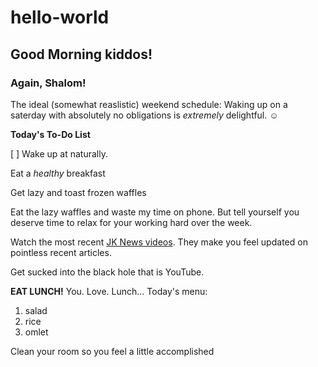 # hello-world
## Good Morning kiddos!

### Again, **Shalom**!

The ideal (somewhat reaslistic) weekend schedule: Waking up on a saterday with absolutely no obligations is _extremely_ delightful. 
:relaxed:

**Today's To-Do List**

 [ ] Wake up at naturally.

Eat a _healthy_ breakfast 

Get lazy and toast frozen waffles

Eat the lazy waffles and waste my time on phone. But tell yourself you deserve time to relax for your working hard over the week. 

Watch the most recent [JK News videos](https://www.youtube.com/channel/UCfPhyExfcaqJBKc3HO3cNBw). They make you feel updated on pointless recent articles.

Get sucked into the black hole that is YouTube.  

**EAT LUNCH!** You. Love. Lunch... Today's menu:

1. salad
2. rice
3. omlet

Clean your room so you feel a little accomplished


